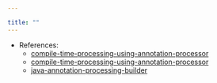```yaml
---

title: "" 
---
```


- References:
    - [compile-time-processing-using-annotation-processor](http://codingcompiler.com/compile-time-processing-using-annotation-processor/)
    - [compile-time-processing-using-annotation-processor](http://codingcompiler.com/compile-time-processing-using-annotation-processor/)
    - [java-annotation-processing-builder](https://www.baeldung.com/java-annotation-processing-builder)
